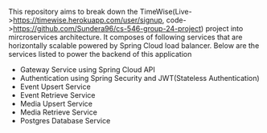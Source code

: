 This repository aims to break down the TimeWise(Live->https://timewise.herokuapp.com/user/signup, code->https://github.com/Sundera96/cs-546-group-24-project) project into mircroservices architecture. It composes of following services that are horizontally scalable powered by Spring Cloud load balancer. Below are the services listed to power the backend of this application
- Gateway Service using Spring Cloud API
- Authentication using Spring Security and JWT(Stateless Authentication)
- Event Upsert Service
- Event Retrieve Service
- Media Upsert Service
- Media Retrieve Service
- Postgres Database Service
